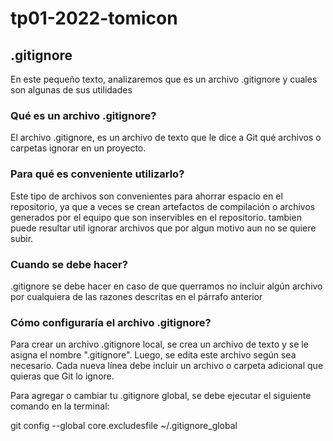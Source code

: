 # tp01-2022-tomicon
## .gitignore
En este pequeño texto, analizaremos que es un archivo .gitignore y cuales son algunas de sus utilidades
### Qué es un archivo .gitignore?
El archivo .gitignore, es un archivo de texto que le dice a Git qué archivos o carpetas ignorar en un proyecto.
### Para qué es conveniente utilizarlo?
Este tipo de archivos son convenientes para ahorrar espacio en el repositorio, ya que a veces se crean artefactos de compilación o archivos generados por el equipo que son inservibles en el repositorio. tambien puede resultar util ignorar archivos que por algun motivo aun no se quiere subir.
### Cuando se debe hacer?
.gitignore se debe hacer en caso de que querramos no incluir algún archivo por cualquiera de las razones descritas en el párrafo anterior
### Cómo configuraría el archivo .gitignore?
Para crear un archivo .gitignore local, se crea un archivo de texto y se le asigna el nombre ".gitignore". Luego, se edita este archivo según sea necesario. Cada nueva línea debe incluir un archivo o carpeta adicional que quieras que Git lo ignore.

<!--  
 Las entradas de este archivo también pueden seguir un patrón coincidente:

* se utiliza como una coincidencia comodín.
/ se usa para ignorar las rutas relativas al archivo .gitignore. 
# es usado para agregar comentarios 
 -->
 Para agregar o cambiar tu .gitignore global, se debe ejecutar el siguiente comando en la terminal:

git config --global core.excludesfile ~/.gitignore_global